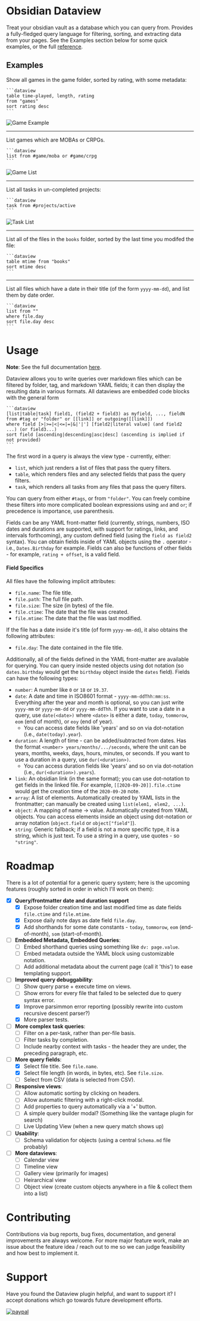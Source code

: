 # Obsidian Dataview

Treat your obsidian vault as a database which you can query from. Provides a fully-fledged query language for filtering,
sorting, and extracting data from your pages. See the Examples section below for some quick examples, or the full
[reference](https://blacksmithgu.github.io/obsidian-dataview/).

## Examples

Show all games in the game folder, sorted by rating, with some metadata:

~~~
```dataview
table time-played, length, rating
from "games"
sort rating desc
```
~~~

![Game Example](docs/images/game.png)

---

List games which are MOBAs or CRPGs.

~~~
```dataview
list from #game/moba or #game/crpg
```
~~~

![Game List](docs/images/game-list.png)

---

List all tasks in un-completed projects:

~~~
```dataview
task from #projects/active
```
~~~

![Task List](docs/images/project-task.png)

---

List all of the files in the `books` folder, sorted by the last time you modifed the file:

~~~
```dataview
table mtime from "books"
sort mtime desc
```
~~~

---

List all files which have a date in their title (of the form `yyyy-mm-dd`), and list them by date order.

~~~
```dataview
list from ""
where file.day
sort file.day desc
```
~~~

# Usage

**Note**: See the full documentation [here](https://blacksmithgu.github.io/obsidian-dataview/).

Dataview allows you to write queries over markdown files which can be filtered by folder, tag, and markdown YAML fields; it can then display the resulting data in various formats. All dataviews are embedded code blocks with the general form

~~~
```dataview
[list|table|task] field1, (field2 + field3) as myfield, ..., fieldN
from #tag or "folder" or [[link]] or outgoing([[link]])
where field [>|>=|<|<=|=|&|'|'] [field2|literal value] (and field2 ...) (or field3...)
sort field [ascending|descending|asc|desc] (ascending is implied if not provided)
```
~~~

The first word in a query is always the view type - currently, either:
- `list`, which just renders a list of files that pass the query filters.
- `table`, which renders files and any selected fields that pass the query filters.
- `task`, which renders all tasks from any files that pass the query filters.

You can query from either `#tags`, or from `"folder"`. You can freely combine these filters into more
complicated boolean expressions using `and` and `or`; if precedence is importance, use parenthesis.

Fields can be any YAML front-matter field (currently, strings, numbers, ISO dates and durations are supported, with support for ratings, links, and intervals forthcoming), any custom defined field (using the `field as field2` syntax). You can obtain fields inside of YAML objects using the `.` operator - i.e., `Dates.Birthday` for example. Fields can also be functions of other fields - for example, `rating + offset`, is a valid field.

#### Field Specifics

All files have the following implicit attributes:

- `file.name`: The file title.
- `file.path`: The full file path.
- `file.size`: The size (in bytes) of the file.
- `file.ctime`: The date that the file was created.
- `file.mtime`: The date that the file was last modified.

If the file has a date inside it's title (of form `yyyy-mm-dd`), it also obtains the following attributes:

- `file.day`: The date contained in the file title.

Additionally, all of the fields defined in the YAML front-matter are available for querying. You can query inside nested
objects using dot notation (so `dates.birthday` would get the `birthday` object inside the `dates` field). Fields can
have the following types:

- `number`: A number like `0` or `18` or `19.37`.
- `date`: A date and time in ISO8601 format - `yyyy-mm-ddThh:mm:ss`. Everything after the year and month is optional, so
  you can just write `yyyy-mm` or `yyyy-mm-dd` or `yyyy-mm-ddThh`. If you want to use a date in a query, use
  `date(<date>)` where `<date>` is either a date, `today`, `tommorow`, `eom` (end of month), or `eoy` (end of year).
    - You can access date fields like 'years' and so on via dot-notation (i.e., `date(today).year`).
- `duration`: A length of time - can be added/subtracted from dates. Has the format `<number> years/months/.../seconds`,
  where the unit can be years, months, weeks, days, hours, minutes, or seconds. If you want to use a duration in a
  query, use `dur(<duration>)`.
    - You can access duration fields like 'years' and so on via dot-notation (i.e., `dur(<duration>).years`).
- `link`: An obsidian link (in the same format); you can use dot-notation to get fields in the linked file. For example,
  `[[2020-09-20]].file.ctime` would get the creation time of the `2020-09-20` note.
- `array`: A list of elements. Automatically created by YAML lists in the frontmatter; can manually be created using
  `list(elem1, elem2, ...)`.
- `object`: A mapping of name -> value. Automatically created from YAML objects. You can access elements inside an
  object using dot-notation or array notation (`object.field` or `object["field"]`).
- `string`: Generic fallback; if a field is not a more specific type, it is a string, which is just text. To use a string in a query, use quotes - so `"string"`.

# Roadmap

There is a lot of potential for a generic query system; here is the upcoming features (roughly sorted in order in which I'll work on them):

- [X] **Query/frontmatter date and duration support**
    - [X] Expose folder creation time and last modified time as date fields `file.ctime` and `file.mtime`.
    - [X] Expose daily note days as date field `file.day`.
    - [X] Add shorthands for some date constants - `today`, `tommorow`, `eom` (end-of-month), `som` (start-of-month).
- [ ] **Embedded Metadata, Embedded Queries**:
    - [ ] Embed shorthand queries using something like `dv: page.value`.
    - [ ] Embed metadata outside the YAML block using customizable notation.
    - [ ] Add additional metadata about the current page (call it 'this') to ease templating support.
- [ ] **Improved query debuggability**:
    - [ ] Show query parse + execute time on views.
    - [ ] Show errors for every file that failed to be selected due to query syntax error.
    - [X] Improve parsimmon error reporting (possibly rewrite into custom recursive descent parser?)
    - [X] More parser tests.
- [ ] **More complex task queries**:
    - [ ] Filter on a per-task, rather than per-file basis.
    - [ ] Filter tasks by completion.
    - [ ] Include nearby context with tasks - the header they are under, the preceding paragraph, etc.
- [ ] **More query fields**:
    - [X] Select file title. See `file.name`.
    - [X] Select file length (in words, in bytes, etc). See `file.size`.
    - [ ] Select from CSV (data is selected from CSV).
- [ ] **Responsive views**:
    - [ ] Allow automatic sorting by clicking on headers.
    - [ ] Allow automatic filtering with a right-click modal.
    - [ ] Add properties to query automatically via a '+' button.
    - [ ] A simple query builder modal? (Something like the vantage plugin for search)
    - [ ] Live Updating View (when a new query match shows up)
- [ ] **Usability**:
    - [ ] Schema validation for objects (using a central `Schema.md` file probably)
- [ ] **More dataviews**:
    - [ ] Calendar view
    - [ ] Timeline view
    - [ ] Gallery view (primarily for images)
    - [ ] Heirarchical view
    - [ ] Object view (create custom objects anywhere in a file & collect them into a list)

# Contributing

Contributions via bug reports, bug fixes, documentation, and general improvements are always welcome. For more major
feature work, make an issue about the feature idea / reach out to me so we can judge feasibility and how best to
implement it.

# Support

Have you found the Dataview plugin helpful, and want to support it? I accept donations which go towards future development efforts.

[![paypal](https://www.paypalobjects.com/en_US/i/btn/btn_donateCC_LG.gif)](https://www.paypal.com/donate?business=Y9SKV24R5A8BQ&item_name=Open+source+software+development&currency_code=USD)